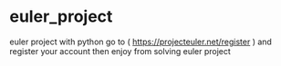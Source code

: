 # euler_project
euler project with python
go to ( https://projecteuler.net/register ) and register your account 
then enjoy from solving euler project
